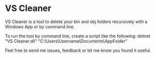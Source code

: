 # VS Cleaner

VS Cleaner is a tool to delete your bin and obj folders recursively with a Windows App or by command line.

To run the tool by command line, create a script like the following:
dotnet "VS Cleaner.dll" "C:\Users\Username\Documents\AppFolder"

Feel free to send me issues, feedback or let me know you found it useful.

